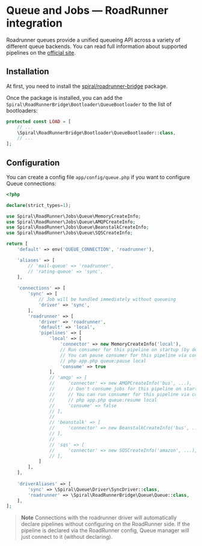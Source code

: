 # Queue and Jobs — RoadRunner integration

Roadrunner queues provide a unified queueing API across a variety of different queue backends. You can read full 
information about supported pipelines on the [official site](https://roadrunner.dev/docs/plugins-jobs).

## Installation

At first, you need to install the [spiral/roadrunner-bridge](../start/server.md#roadrunner-bridge) package.

Once the package is installed, you can add the `Spiral\RoadRunnerBridge\Bootloader\QueueBootloader` to the list of
bootloaders:

```php app/src/Application/Kernel.php
protected const LOAD = [
    // ...
    \Spiral\RoadRunnerBridge\Bootloader\QueueBootloader::class,
    // ...
];
```

## Configuration

You can create a config file `app/config/queue.php` if you want to configure Queue connections:

```php
<?php

declare(strict_types=1);

use Spiral\RoadRunner\Jobs\Queue\MemoryCreateInfo;
use Spiral\RoadRunner\Jobs\Queue\AMQPCreateInfo;
use Spiral\RoadRunner\Jobs\Queue\BeanstalkCreateInfo;
use Spiral\RoadRunner\Jobs\Queue\SQSCreateInfo;

return [
    'default' => env('QUEUE_CONNECTION', 'roadrunner'),

    'aliases' => [
        // 'mail-queue' => 'roadrunner',
        // 'rating-queue' => 'sync',
    ],
    
    'connections' => [
        'sync' => [
            // Job will be handled immediately without queueing
            'driver' => 'sync',
        ],
        'roadrunner' => [
            'driver' => 'roadrunner',
            'default' => 'local',
            'pipelines' => [
                'local' => [
                    'connector' => new MemoryCreateInfo('local'),
                    // Run consumer for this pipeline on startup (by default)
                    // You can pause consumer for this pipeline via console command
                    // php app.php queue:pause local
                    'consume' => true 
                ],
                // 'amqp' => [
                //     'connector' => new AMQPCreateInfo('bus', ...),
                //     // Don't consume jobs for this pipeline on start
                //     // You can run consumer for this pipeline via console command
                //     // php app.php queue:resume local
                //     'consume' => false 
                // ],
                // 
                // 'beanstalk' => [
                //     'connector' => new BeanstalkCreateInfo('bus', ...),
                // ],
                // 
                // 'sqs' => [
                //     'connector' => new SQSCreateInfo('amazon', ...),
                // ],
            ]
        ],
    ],
    
    'driverAliases' => [
        'sync' => \Spiral\Queue\Driver\SyncDriver::class,
        'roadrunner' => \Spiral\RoadRunnerBridge\Queue\Queue::class,
    ],
];
```

> **Note**
> Connections with the roadrunner driver will automatically declare pipelines without configuring on the RoadRunner 
> side. If the pipeline is declared via the RoadRunner config, Queue manager will just connect to it (without declaring).


